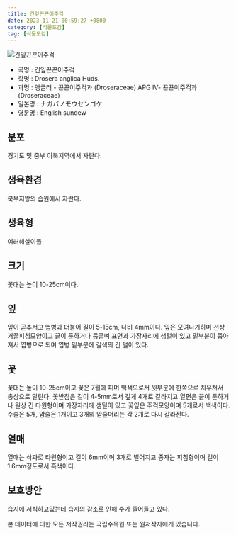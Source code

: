 ```yaml
---
title: 긴잎끈끈이주걱
date: 2023-11-21 00:59:27 +0800
category: [식물도감]
tag: [식물도감]
---
```




![긴잎끈끈이주걱](/fileUpload/plants/basic/Droseraceae/Drosera/12036/12036_1_th2.jpg)
- 국명 : 긴잎끈끈이주걱
- 학명 : Drosera anglica Huds.
- 과명 : 앵글러 - 끈끈이주걱과 (Droseraceae) APG Ⅳ- 끈끈이주걱과 (Droseraceae)
- 일본명 : ナガバノモウセンゴケ
- 영문명 : English sundew


## 분포
경기도 및 중부 이북지역에서 자란다.
## 생육환경
북부지방의 습원에서 자란다.
## 생육형
여러해살이풀 
## 크기
꽃대는 높이 10-25cm이다.
## 잎
잎이 곧추서고 엽병과 더불어 길이 5-15cm, 나비 4mm이다. 잎은 모여나기하며 선상 거꿀피침모양이고 끝이 둔하거나 둥글며 표면과 가장자리에 샘털이 있고 밑부분이 좁아져서 엽병으로 되며 엽병 밑부분에 갈색의 긴 털이 있다.
## 꽃
꽃대는 높이 10-25cm이고 꽃은 7월에 피며 백색으로서 윗부분에 한쪽으로 치우쳐서 총상으로 달린다. 꽃받침은 길이 4-5mm로서 깊게 4개로 갈라지고 열편은 끝이 둔하거나 원상 긴 타원형이며 가장자리에 샘털이 있고 꽃잎은 주걱모양이며 5개로서 백색이다. 수술은 5개, 암술은 1개이고 3개의 암술머리는 각 2개로 다시 갈라진다.
## 열매
열매는 삭과로 타원형이고 길이 6mm이며 3개로 벌어지고 종자는 피침형이며 길이 1.6mm정도로서 흑색이다.
## 보호방안
습지에 서식하고있는데 습지의 감소로 인해 수가 줄어들고 있다.






본 데이터에 대한 모든 저작권리는 국립수목원 또는 원저작자에게 있습니다.
